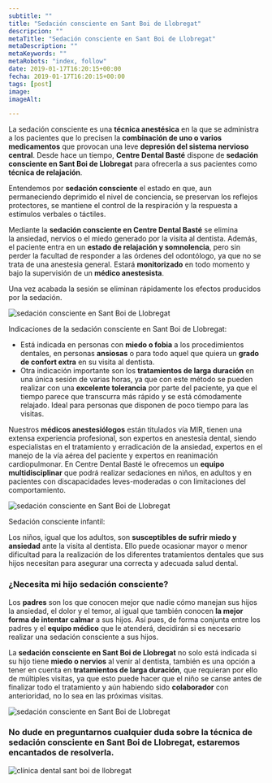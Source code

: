 ```yaml
---
subtitle: ""
title: "Sedación consciente en Sant Boi de Llobregat"
descripcion: ""
metaTitle: "Sedación consciente en Sant Boi de Llobregat"
metaDescription: ""
metaKeywords: ""
metaRobots: "index, follow"
date: 2019-01-17T16:20:15+00:00
fecha: 2019-01-17T16:20:15+00:00
tags: [post]
image: 
imageAlt: 

---
```



La sedación consciente es una **técnica anestésica** en la que se administra a los pacientes que lo precisen la **combinación de uno o varios medicamentos** que provocan una leve **depresión del sistema nervioso central**. Desde hace un tiempo, **Centre Dental Basté** dispone de **sedación consciente en Sant Boi de Llobregat** para ofrecerla a sus pacientes como **técnica de relajación**.

Entendemos por **sedación consciente** el estado en que, aun permaneciendo deprimido el nivel de conciencia, se preservan los reflejos protectores, se mantiene el control de la respiración y la respuesta a estímulos verbales o táctiles.

Mediante la **sedación consciente en Centre Dental Basté** se elimina la ansiedad, nervios o el miedo generado por la visita al dentista. Además, el paciente entra en un **estado de relajación y somnolencia**, pero sin perder la facultad de responder a las órdenes del odontólogo, ya que no se trata de una anestesia general. Estará **monitorizado** en todo momento y bajo la supervisión de un **médico anestesista**.

Una vez acabada la sesión se eliminan rápidamente los efectos producidos por la sedación.

![sedación consciente en Sant Boi de Llobregat](https://centredentalbaste.com/wp-content/uploads/2019/01/sedacion-sant-boi-de-llobregat.jpg)

Indicaciones de la sedación consciente en Sant Boi de Llobregat:


* Está indicada en personas con **miedo o fobia** a los procedimientos dentales, en personas **ansiosas** o para todo aquel que quiera un **grado de confort extra** en su visita al dentista.
* Otra indicación importante son los **tratamientos de larga duración** en una única sesión de varias horas, ya que con este método se pueden realizar con una **excelente tolerancia** por parte del paciente, ya que el tiempo parece que transcurra más rápido y se está cómodamente relajado. Ideal para personas que disponen de poco tiempo para las visitas.


Nuestros **médicos anestesiólogos** están titulados vía MIR, tienen una extensa experiencia profesional, son expertos en anestesia dental, siendo especialistas en el tratamiento y erradicación de la ansiedad, expertos en el manejo de la vía aérea del paciente y expertos en reanimación cardiopulmonar. En Centre Dental Basté le ofrecemos un **equipo multidisciplinar** que podrá realizar sedaciones en niños, en adultos y en pacientes con discapacidades leves-moderadas o con limitaciones del comportamiento.

![sedación consciente en Sant Boi de Llobregat](https://centredentalbaste.com/wp-content/uploads/2019/01/sedacion-sant-boi-de-llobregat-3.jpg)

Sedación consciente infantil:


Los niños, igual que los adultos, son **susceptibles de sufrir miedo y ansiedad** ante la visita al dentista. Ello puede ocasionar mayor o menor dificultad para la realización de los diferentes tratamientos dentales que sus hijos necesitan para asegurar una correcta y adecuada salud dental.
### ¿Necesita mi hijo sedación consciente?


Los **padres** son los que conocen mejor que nadie cómo manejan sus hijos la ansiedad, el dolor y el temor, al igual que también conocen **la mejor forma de intentar calmar** a sus hijos. Así pues, de forma conjunta entre los padres y el **equipo médico** que le atenderá, decidirán si es necesario realizar una sedación consciente a sus hijos.

La **sedación consciente en Sant Boi de Llobregat** no solo está indicada si su hijo tiene **miedo o nervios** al venir al dentista, también es una opción a tener en cuenta en **tratamientos de larga duración**, que requieran por ello de múltiples visitas, ya que esto puede hacer que el niño se canse antes de finalizar todo el tratamiento y aún habiendo sido **colaborador** con anterioridad, no lo sea en las próximas visitas.

![sedación consciente en Sant Boi de Llobregat](https://centredentalbaste.com/wp-content/uploads/2019/01/sedacion-consciente-infantil.jpg)

### No dude en preguntarnos cualquier duda sobre la **técnica de sedación consciente en Sant Boi de Llobregat**, estaremos encantados de resolverla.



![clínica dental sant boi de llobregat](http://centredentalbaste.com/wp-content/uploads/2016/11/protesis-dental-sant-boi-llobregat.png)
